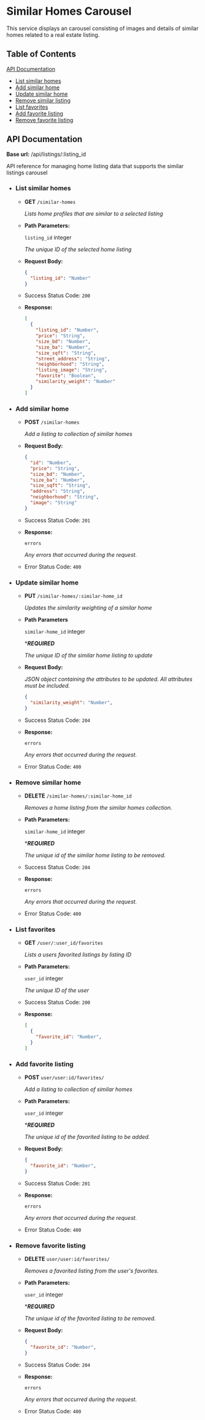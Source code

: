 # Similar Homes Carousel

This service displays an carousel consisting of images and details of similar homes related to a real estate listing.

## Table of Contents

[API Documentation](#api-documentation)
* [List similar homes](#list-similar-homes)
* [Add similar home](#add-similar-home)
* [Update similar home](#update-similar-home)
* [Remove similar listing](#remove-similar-home)
* [List favorites](#list-favorites)
* [Add favorite listing](#add-favorite-listing)
* [Remove favorite listing](#remove-favorite-listing)

## API Documentation

**Base url:** /api/listings/:listing_id

API reference for managing home listing data that supports the similar listings carousel

* ### List similar homes
  * __GET__ ```/similar-homes```

    *Lists home profiles that are similar to a selected listing*

  * __Path Parameters:__

      ```listing_id``` integer

      *The unique ID of the selected home listing*

  * __Request Body:__
    ```json
    {
      "listing_id": "Number"
    }

  * Success Status Code: ```200```
  * __Response:__
    ```json
    [
      {
        "listing_id": "Number",
        "price": "String",
        "size_bd": "Number",
        "size_ba": "Number",
        "size_sqft": "String",
        "street_address": "String",
        "neighborhood": "String",
        "listing_image": "String",
        "favorite": "Boolean",
        "similarity_weight": "Number"
      }
    ]
    ```

* ### Add similar home
  * __POST__ ```/similar-homes```

    *Add a listing to collection of similar homes*

  * __Request Body:__
    ```json
    {
      "id": "Number",
      "price": "String",
      "size_bd": "Number",
      "size_ba": "Number",
      "size_sqft": "String",
      "address": "String",
      "neighborhood": "String",
      "image": "String"
    }
    ```

  * Success Status Code: ```201```

  * __Response:__

    ```errors```

    *Any errors that occurred during the request.*

  * Error Status Code: ```400```


* ### Update similar home
  * __PUT__ ```/similar-homes/:similar-home_id```

    *Updates the similarity weighting of a similar home*

  * __Path Parameters__

    ```similar-home_id``` integer

    ****REQUIRED***

    *The unique ID of the similar home listing to update*

  * __Request Body:__

    *JSON object containing the attributes to be updated. All attributes must be included.*
    ```json
    {
      "similarity_weight": "Number",
    }
    ```
  * Success Status Code: ```204```

  * __Response:__

    ```errors```

    *Any errors that occurred during the request.*

  * Error Status Code: ```400```

* ### Remove similar home
  * __DELETE__ ```/similar-homes/:similar-home_id```

    *Removes a home listing from the similar homes collection.*

  * __Path Parameters:__

    ```similar-home_id``` integer

    ****REQUIRED***

    *The unique id of the similar home listing to be removed.*

  * Success Status Code: ```204```

  * __Response:__

    ```errors```

    *Any errors that occurred during the request.*

  * Error Status Code: ```400```

* ### List favorites
  * __GET__ ```/user/:user_id/favorites```

    *Lists a users favorited listings by listing ID*

  * __Path Parameters:__

      ```user_id``` integer

      *The unique ID of the user*

  * Success Status Code: ```200```
  * __Response:__
    ```json
    [
      {
        "favorite_id": "Number",
      }
    ]
    ```

* ### Add favorite listing
  * __POST__ ```user/user:id/favorites/```

    *Add a listing to collection of similar homes*

  * __Path Parameters:__

    ```user_id``` integer

    ****REQUIRED***

    *The unique id of the favorited listing to be added.*

  * __Request Body:__
    ```json
    {
      "favorite_id": "Number",
    }
    ```

  * Success Status Code: ```201```

  * __Response:__

    ```errors```

    *Any errors that occurred during the request.*

  * Error Status Code: ```400```

* ### Remove favorite listing
  * __DELETE__ ```user/user:id/favorites/```

    *Removes a favorited listing from the user's favorites.*

  * __Path Parameters:__

    ```user_id``` integer

    ****REQUIRED***

    *The unique id of the favorited listing to be removed.*

  * __Request Body:__
    ```json
    {
      "favorite_id": "Number",
    }
    ```

  * Success Status Code: ```204```

  * __Response:__

    ```errors```

    *Any errors that occurred during the request.*

  * Error Status Code: ```400```

